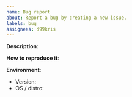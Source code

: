 ```yaml
---
name: Bug report
about: Report a bug by creating a new issue.
labels: bug
assignees: d99kris
---
```


**Description**:

**How to reproduce it**:

**Environment**:
- Version:
- OS / distro:
